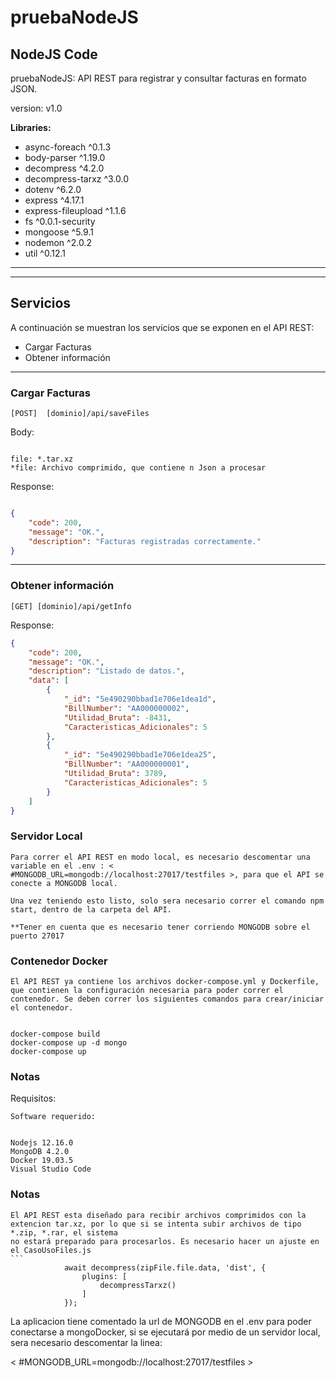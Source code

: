 # pruebaNodeJS

## NodeJS Code

pruebaNodeJS: API REST para registrar y consultar facturas en formato JSON.


version: v1.0

**Libraries:**

- async-foreach ^0.1.3
- body-parser ^1.19.0
- decompress ^4.2.0
- decompress-tarxz ^3.0.0
- dotenv ^6.2.0
- express ^4.17.1
- express-fileupload ^1.1.6
- fs ^0.0.1-security
- mongoose ^5.9.1
- nodemon ^2.0.2
- util ^0.12.1

---

---

## Servicios

A continuación se muestran los servicios que se exponen en el API REST:

- Cargar Facturas
- Obtener información

---

### Cargar Facturas

```
[POST]  [dominio]/api/saveFiles
```

Body:
```form-data

file: *.tar.xz
*file: Archivo comprimido, que contiene n Json a procesar
```

Response:
```json

{
    "code": 200,
    "message": "OK.",
    "description": "Facturas registradas correctamente."
}
```
---

### Obtener información

```
[GET] [dominio]/api/getInfo
```


Response:
```json
{
    "code": 200,
    "message": "OK.",
    "description": "Listado de datos.",
    "data": [
        {
            "_id": "5e490290bbad1e706e1dea1d",
            "BillNumber": "AA000000002",
            "Utilidad_Bruta": -8431,
            "Caracteristicas_Adicionales": 5
        },
        {
            "_id": "5e490290bbad1e706e1dea25",
            "BillNumber": "AA000000001",
            "Utilidad_Bruta": 3789,
            "Caracteristicas_Adicionales": 5
        }
    ]
}
```
### Servidor Local

````
Para correr el API REST en modo local, es necesario descomentar una variable en el .env : < #MONGODB_URL=mongodb://localhost:27017/testfiles >, para que el API se conecte a MONGODB local.

Una vez teniendo esto listo, solo sera necesario correr el comando npm start, dentro de la carpeta del API.

**Tener en cuenta que es necesario tener corriendo MONGODB sobre el puerto 27017
````
### Contenedor Docker

````
El API REST ya contiene los archivos docker-compose.yml y Dockerfile, que contienen la configuración necesaria para poder correr el contenedor. Se deben correr los siguientes comandos para crear/iniciar el contenedor.


docker-compose build
docker-compose up -d mongo
docker-compose up 

````
### Notas

Requisitos:

````
Software requerido:


Nodejs 12.16.0
MongoDB 4.2.0
Docker 19.03.5
Visual Studio Code
````

### Notas

````
El API REST esta diseñado para recibir archivos comprimidos con la extencion tar.xz, por lo que si se intenta subir archivos de tipo *.zip, *.rar, el sistema
no estará preparado para procesarlos. Es necesario hacer un ajuste en el CasoUsoFiles.js
```
            await decompress(zipFile.file.data, 'dist', {
                plugins: [
                    decompressTarxz()
                ]
            });

````
La aplicacion tiene comentado la url de MONGODB en el .env para poder conectarse
a mongoDocker, si se ejecutará por medio de un servidor local, sera necesario descomentar la linea:

< #MONGODB_URL=mongodb://localhost:27017/testfiles >
```



